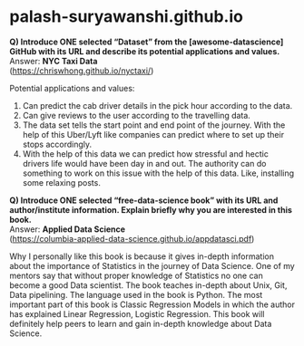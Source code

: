 # palash-suryawanshi.github.io

**Q) Introduce ONE selected “Dataset” from the [awesome-datascience] GitHub with its URL and describe its potential applications and values.** <br/>
Answer: **NYC Taxi Data** <br/>
(https://chriswhong.github.io/nyctaxi/) <br/>

Potential applications and values: <br/>
1) Can predict the cab driver details in the pick hour according to the data. <br/>
2) Can give reviews to the user according to the travelling data. <br/>
3) The data set tells the start point and end point of the journey. With the help of this Uber/Lyft like companies can predict where to set up their stops accordingly. <br/> 
4) With the help of this data we can predict how stressful and hectic drivers life would have been day in and out. The authority can do something to work on this issue with the help of this data. Like, installing some relaxing posts.

**Q) Introduce ONE selected “free-data-science book” with its URL and author/institute information. Explain briefly why you are interested in this book.** <br/>
Answer: **Applied Data Science** <br/>
(https://columbia-applied-data-science.github.io/appdatasci.pdf) <br/>

Why I personally like this book is because it gives in-depth information about the importance of Statistics in the journey of Data Science. One of my mentors say that without proper knowledge of Statistics no one can become a good Data scientist. The book teaches in-depth about Unix, Git, Data pipelining. The language used in the book is Python. The most important part of this book is Classic Regression Models in which the author has explained Linear Regression, Logistic Regression. This book will definitely help peers to learn and gain in-depth knowledge about Data Science. 
